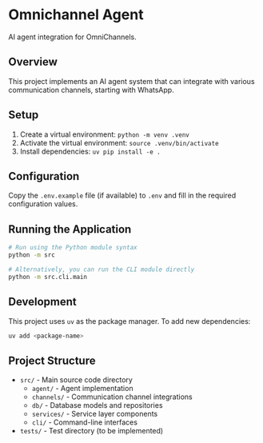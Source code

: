# Omnichannel Agent

AI agent integration for OmniChannels.

## Overview

This project implements an AI agent system that can integrate with various communication channels, starting with WhatsApp.

## Setup

1. Create a virtual environment: `python -m venv .venv`
2. Activate the virtual environment: `source .venv/bin/activate`
3. Install dependencies: `uv pip install -e .`

## Configuration

Copy the `.env.example` file (if available) to `.env` and fill in the required configuration values.

## Running the Application

```bash
# Run using the Python module syntax
python -m src

# Alternatively, you can run the CLI module directly
python -m src.cli.main
```

## Development

This project uses `uv` as the package manager. To add new dependencies:

```bash
uv add <package-name>
```

## Project Structure

- `src/` - Main source code directory
  - `agent/` - Agent implementation
  - `channels/` - Communication channel integrations
  - `db/` - Database models and repositories
  - `services/` - Service layer components
  - `cli/` - Command-line interfaces
- `tests/` - Test directory (to be implemented) 